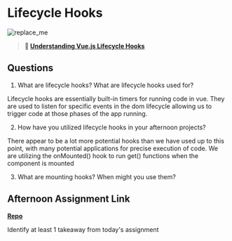 # Lifecycle Hooks

![replace_me](https://codeworks.blob.core.windows.net/public/assets/img/illustrations/placeholder.svg)

> **📖 [Understanding Vue.js Lifecycle Hooks](https://codeworksacademy.com/fs-student-guide/resources/wk6/03-Vue-Lifecycle-Hooks)**

## Questions

1. What are lifecycle hooks? What are lifecycle hooks used for?

Lifecycle hooks are essentially built-in timers for running code in vue. They are used to listen for specific events in the dom lifecycle allowing us to trigger code at those phases of the app running.

2. How have you utilized lifecycle hooks in your afternoon projects?

There appear to be a lot more potential hooks than we have used up to this point, with many potential applications for precise execution of code. We are utilizing the onMounted() hook to run get() functions when the component is mounted 

3. What are mounting hooks? When might you use them?

## Afternoon Assignment Link

**[Repo](https://github.com/chris-hildebrandt/gregslist-vue)**

Identify at least 1 takeaway from today's assignment
